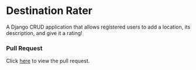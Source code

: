 # Destination Rater

A Django CRUD application that allows registered users to add a location, its description, and give it a rating!

### Pull Request

Click [here]() to view the pull request.
